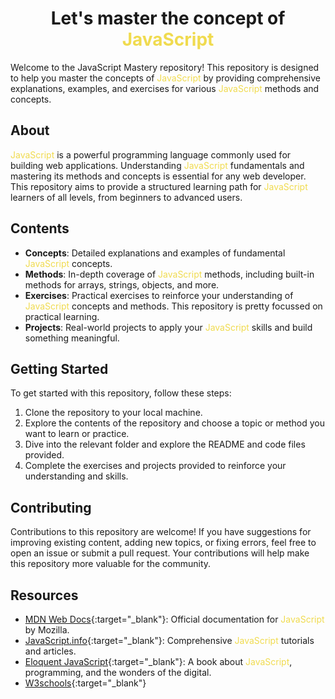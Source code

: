 <h1 align="center">Let's master the concept of <span style="color:#f0db4f">JavaScript</span></h1>

Welcome to the JavaScript Mastery repository! This repository is designed to help you master the concepts of <span style="color:#f0db4f">JavaScript</span> by providing comprehensive explanations, examples, and exercises for various <span style="color:#f0db4f">JavaScript</span> methods and concepts.

## About

<span style="color:#f0db4f">JavaScript</span> is a powerful programming language commonly used for building web applications. Understanding <span style="color:#f0db4f">JavaScript</span> fundamentals and mastering its methods and concepts is essential for any web developer. This repository aims to provide a structured learning path for <span style="color:#f0db4f">JavaScript</span> learners of all levels, from beginners to advanced users.

## Contents

- **Concepts**: Detailed explanations and examples of fundamental <span style="color:#f0db4f">JavaScript</span> concepts.
- **Methods**: In-depth coverage of <span style="color:#f0db4f">JavaScript</span> methods, including built-in methods for arrays, strings, objects, and more.
- **Exercises**: Practical exercises to reinforce your understanding of <span style="color:#f0db4f">JavaScript</span> concepts and methods. This repository is pretty focussed on practical learning.
- **Projects**: Real-world projects to apply your <span style="color:#f0db4f">JavaScript</span> skills and build something meaningful.

## Getting Started

To get started with this repository, follow these steps:

1. Clone the repository to your local machine.
2. Explore the contents of the repository and choose a topic or method you want to learn or practice.
3. Dive into the relevant folder and explore the README and code files provided.
4. Complete the exercises and projects provided to reinforce your understanding and skills.

## Contributing

Contributions to this repository are welcome! If you have suggestions for improving existing content, adding new topics, or fixing errors, feel free to open an issue or submit a pull request. Your contributions will help make this repository more valuable for the community.

## Resources

- [MDN Web Docs](https://developer.mozilla.org/en-US/docs/Web/JavaScript){:target="_blank"}: Official documentation for <span style="color:#f0db4f">JavaScript</span> by Mozilla.
- [JavaScript.info](https://javascript.info/){:target="_blank"}: Comprehensive <span style="color:#f0db4f">JavaScript</span> tutorials and articles.
- [Eloquent JavaScript](https://eloquentjavascript.net/){:target="_blank"}: A book about <span style="color:#f0db4f">JavaScript</span>, programming, and the wonders of the digital.
- [W3schools](https://www.w3schools.com/js/){:target="_blank"}

